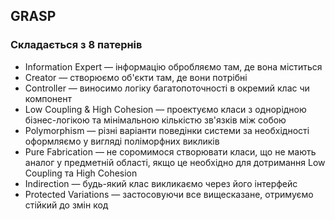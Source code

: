 ## GRASP

### Складається з 8 патернів

-   Information Expert — інформацію обробляємо там, де вона міститься
-   Creator — створюємо об'єкти там, де вони потрібні
-   Controller — виносимо логіку багатопоточності в окремий клас чи компонент
-   Low Coupling & High Cohesion — проектуємо класи з однорідною бізнес-логікою та мінімальною кількістю зв'язків між собою
-   Polymorphism — різні варіанти поведінки системи за необхідності оформляємо у вигляді поліморфних викликів
-   Pure Fabrication — не соромимося створювати класи, що не мають аналог у предметній області, якщо це необхідно для дотримання Low Coupling та High Cohesion
-   Indirection — будь-який клас викликаємо через його інтерфейс
-   Protected Variations — застосовуючи все вищесказане, отримуємо стійкий до змін код
